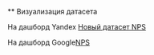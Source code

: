 ** Визуализация датасета

На дашборд Yandex [Новый датасет NPS](https://datalens.yandex.ru/hprslfq7p60o8-nps)

На дашборд Google[NPS](https://datastudio.google.com/reporting/b395422d-18dd-4109-ac86-c45f6d7dbb78/page/Kly2C/edit)